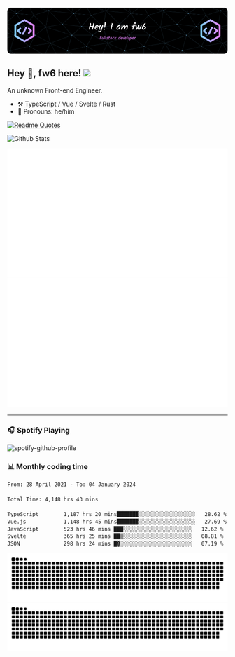 ![Header](github-header-image.png)

## Hey 👋, fw6 here! <img src="https://github.githubassets.com/images/mona-whisper.gif" height="24" />


An unknown Front-end Engineer.

-   :hammer_and_pick: TypeScript / Vue / Svelte / Rust
-   :man: Pronouns: he/him


[![Readme Quotes](https://quotes-github-readme.vercel.app/api?type=horizontal&theme=algolia)](https://github.com/piyushsuthar/github-readme-quotes)



![Github Stats](https://github-readme-stats.vercel.app/api?username=fw6&bg_color=30,e96443,904e95&title_color=fff&text_color=fff)

![](https://raw.githubusercontent.com/fw6/github-stats-transparent/output/generated/overview.svg)
![](https://raw.githubusercontent.com/fw6/github-stats-transparent/output/generated/languages.svg)


---

### 🎧 Spotify Playing

<!-- ![spotify-github-profile](/img/default.svg) -->

![spotify-github-profile](https://spotify-github-profile.vercel.app/api/view.svg?uid=r6wn4hdvypv0lkzyrj0e0pjct&cover_image=true&theme=default&show_offline=true&background_color=9a10ad&interchange=true&bar_color_cover=true)



### :bar_chart: Monthly coding time 

<!--START_SECTION:waka-->

```txt
From: 28 April 2021 - To: 04 January 2024

Total Time: 4,148 hrs 43 mins

TypeScript        1,187 hrs 20 mins███████░░░░░░░░░░░░░░░░░░   28.62 %
Vue.js            1,148 hrs 45 mins███████░░░░░░░░░░░░░░░░░░   27.69 %
JavaScript        523 hrs 46 mins ███░░░░░░░░░░░░░░░░░░░░░░   12.62 %
Svelte            365 hrs 25 mins ██▒░░░░░░░░░░░░░░░░░░░░░░   08.81 %
JSON              298 hrs 24 mins █▓░░░░░░░░░░░░░░░░░░░░░░░   07.19 %
```

<!--END_SECTION:waka-->




![github contribution grid snake animation](https://raw.githubusercontent.com/platane/platane/output/github-contribution-grid-snake-dark.svg#gh-dark-mode-only)![github contribution grid snake animation](https://raw.githubusercontent.com/platane/platane/output/github-contribution-grid-snake.svg#gh-light-mode-only)
